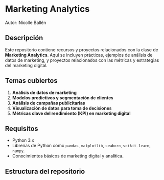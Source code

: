 # Marketing Analytics
Autor: Nicolle Ballén
## Descripción
Este repositorio contiene recursos y proyectos relacionados con la clase de **Marketing Analytics**. Aquí se incluyen prácticas, ejemplos de análisis de datos de marketing, y proyectos relacionados con las métricas y estrategias del marketing digital.

## Temas cubiertos
1. **Análisis de datos de marketing**  
2. **Modelos predictivos y segmentación de clientes**  
3. **Análisis de campañas publicitarias**  
4. **Visualización de datos para toma de decisiones**  
5. **Métricas clave del rendimiento (KPI) en marketing digital**  

## Requisitos
- Python 3.x
- Librerías de Python como `pandas`, `matplotlib`, `seaborn`, `scikit-learn`, `numpy`.
- Conocimientos básicos de marketing digital y analítica.

## Estructura del repositorio

